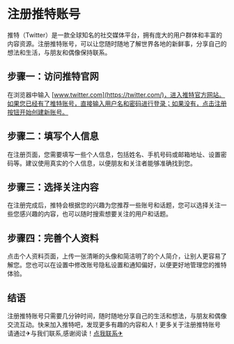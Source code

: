 # 注册推特账号

推特（Twitter）是一款全球知名的社交媒体平台，拥有庞大的用户群体和丰富的内容资源。注册推特账号，可以让您随时随地了解世界各地的新鲜事，分享自己的想法和生活，与朋友和偶像保持联系。

## 步骤一：访问推特官网

在浏览器中输入 [www.twitter.com](https://twitter.com/)，进入推特官方网站。如果您已经有了推特账号，直接输入用户名和密码进行登录；如果没有，点击注册按钮开始创建新账号。

## 步骤二：填写个人信息

在注册页面，您需要填写一些个人信息，包括姓名、手机号码或邮箱地址、设置密码等。建议使用真实的个人信息，以便朋友和关注者能够准确找到您。

## 步骤三：选择关注内容

在注册完成后，推特会根据您的兴趣为您推荐一些账号和话题，您可以选择关注一些您感兴趣的内容，也可以随时搜索想要关注的用户和话题。

## 步骤四：完善个人资料

点击个人资料页面，上传一张清晰的头像和简洁明了的个人简介，让别人更容易了解您。您也可以在设置中修改账号隐私设置和通知偏好，以便更好地管理您的推特体验。

## 结语

注册推特账号只需要几分钟时间，随时随地分享自己的生活和想法，与朋友和偶像交流互动。快来加入推特吧，发现更多有趣的内容和人！更多关于注册推特账号 请通过✈与我们联系,感谢阅读！[点我联系✈](https://my.k02.cc)